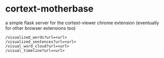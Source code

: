 # cortext-motherbase

a simple flask server for the cortext-viewer chrome extension
(eventually for other browser extensions too)


```
/visualized_words?url=<url>
/visualized_sentences?url=<url>
/visual_word_cloud?url=<url>
/visual_timeline?url=<url>
```

